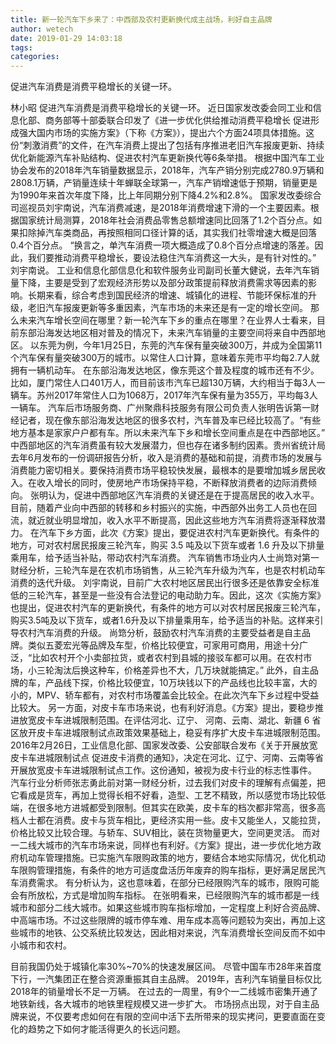 ```yaml
---
title: 新一轮汽车下乡来了：中西部及农村更新换代成主战场，利好自主品牌
author: wetech
date: 2019-01-29 14:03:18
tags: 
categories: 
---
```

促进汽车消费是消费平稳增长的关键一环。
<!-- more -->
林小昭
促进汽车消费是消费平稳增长的关键一环。
近日国家发改委会同工业和信息化部、商务部等十部委联合印发了《进一步优化供给推动消费平稳增长 促进形成强大国内市场的实施方案》（下称《方案》），提出六个方面24项具体措施。这份“刺激消费”的文件，在汽车消费上提出了包括有序推进老旧汽车报废更新、持续优化新能源汽车补贴结构、促进农村汽车更新换代等6条举措。
根据中国汽车工业协会发布的2018年汽车销量数据显示，2018年，汽车产销分别完成2780.9万辆和2808.1万辆，产销量连续十年蝉联全球第一，汽车产销增速低于预期，销量更是为1990年来首次年度下降，比上年同期分别下降4.2%和2.8%。
国家发改委综合司巡视员刘宇南说，汽车消费减速，是2018年消费增速下滑的一个主要因素。根据国家统计局测算，2018年社会消费品零售总额增速同比回落了1.2个百分点。如果扣除掉汽车类商品，再按照相同口径计算的话，其实我们社零增速大概是回落0.4个百分点。
“换言之，单汽车消费一项大概造成了0.8个百分点增速的落差。因此，我们要推动消费平稳增长，要设法稳住汽车消费这一大头，是有针对性的。” 刘宇南说。
工业和信息化部信息化和软件服务业司副司长董大健说，去年汽车销量下降，主要是受到了宏观经济形势以及部分政策提前释放消费需求等因素的影响。长期来看，综合考虑到国民经济的增速、城镇化的进程、节能环保标准的升级，老旧汽车报废更新等多重因素，汽车市场的未来还是有一定的增长空间。
那么未来汽车增长空间在哪里？新一轮汽车下乡的重点在哪里？在业界人士看来，目前东部沿海发达地区相对普及的情况下，未来汽车销量的主要空间将来自中西部地区。
以东莞为例，今年1月25日，东莞的汽车保有量突破300万，并成为全国第11个汽车保有量突破300万的城市。以常住人口计算，意味着东莞市平均每2.7人就拥有一辆机动车。
在东部沿海发达地区，像东莞这个普及程度的城市还有不少。比如，厦门常住人口401万人，而目前该市汽车已超130万辆，大约相当于每3人一辆车。苏州2017年常住人口为1068万，2017年汽车保有量为355万，平均每3人一辆车。
汽车后市场服务商、广州聚鼎科技服务有限公司负责人张明告诉第一财经记者，现在像东部沿海发达地区的很多农村，汽车普及率已经比较高了。“有些地方基本是家家户户都有车。所以未来汽车下乡和增长空间重点是在中西部地区。”
中西部地区的汽车消费虽有较大发展潜力，但也存在诸多制约因素。贵州省统计局去年6月发布的一份调研报告分析，收入是消费的基础和前提，消费市场的发展与消费能力密切相关。要保持消费市场平稳较快发展，最根本的是要增加城乡居民收入。在收入增长的同时，使房地产市场保持平稳，不断释放消费者的边际消费倾向。
张明认为，促进中西部地区汽车消费的关键还是在于提高居民的收入水平。目前，随着产业向中西部的转移和乡村振兴的实施，中西部外出务工人员也在回流，就近就业明显增加，收入水平不断提高，因此这些地方汽车消费将逐渐释放潜力。
在汽车下乡方面，此次《方案》提出，要促进农村汽车更新换代。有条件的地方，可对农村居民报废三轮汽车，购买 3.5 吨及以下货车或者 1.6 升及以下排量乘用车，给予适当补贴，带动农村汽车消费。
汽车销售市场业内人士尚筇对第一财经分析，三轮汽车是在农机市场销售，从三轮汽车升级为汽车，也是农村机动车消费的迭代升级。
刘宇南说，目前广大农村地区居民出行很多还是依靠安全标准低的三轮汽车，甚至是一些没有合法登记的电动助力车。因此，这次《实施方案》也提出，促进农村汽车的更新换代，有条件的地方可以对农村居民报废三轮汽车，购买3.5吨及以下货车，或者1.6升及以下排量乘用车，给予适当的补贴。这样来引导农村汽车消费的升级。
尚筇分析，鼓励农村汽车消费的主要受益者是自主品牌。类似五菱宏光等品牌及车型，价格比较便宜，可家用可商用，用途十分广泛，“比如农村开个小卖部拉货，或者农村到县城的接驳车都可以用。在农村市场，小三轮淘汰后换这种车，价格差异也不大，几万块就能搞定。”
此外，自主品牌的车，产品线下探，价格比较便宜，10万块钱以下的产品线也比较丰富，大的小的，MPV、轿车都有，对农村市场覆盖会比较全。在此次汽车下乡过程中受益比较大。
另一方面，对皮卡车市场来说，也有利好消息。《方案》提出，要稳步推进放宽皮卡车进城限制范围。在评估河北、辽宁、 河南、云南、湖北、新疆 6 省区放开皮卡车进城限制试点政策效果基础上，稳妥有序扩大皮卡车进城限制范围。
2016年2月26日，工业信息化部、国家发改委、公安部联合发布《关于开展放宽皮卡车进城限制试点 促进皮卡消费的通知》，决定在河北、辽宁、河南、云南等省开展放宽皮卡车进城限制试点工作。这份通知，被视为皮卡行业的标志性事件。
汽车行业分析师张志勇此前对第一财经分析，过去我们对皮卡的理解有点偏差，把它看成是货车，再加上觉得长相不好看，造型、工艺不精致，所以感觉市场比较低端，在很多地方进城都受到限制。但其实在欧美，皮卡车的档次都非常高，很多高档人士都在消费。皮卡与货车相比，更经济实用一些。皮卡又能坐人，又能拉货，价格比较又比较合理。与轿车、SUV相比，装在货物量更大，空间更灵活。
而对一二线大城市的汽车市场来说，同样也有利好。《方案》提出，进一步优化地方政府机动车管理措施。已实施汽车限购政策的地方，要结合本地实际情况，优化机动车限购管理措施，有条件的地方可适度盘活历年废弃的购车指标，更好满足居民汽车消费需求。
有分析认为，这也意味着，在部分已经限购汽车的城市，限购可能会有所放松，方式是增加购车指标。
在张明看来，已经限购汽车的城市都是一线城市和部分二线大城市。如果这些城市购车指标增加，一定程度上利好合资品牌、中高端市场。不过这些限牌的城市停车难、用车成本高等问题较为突出，再加上这些城市的地铁、公交系统比较发达，因此相对来说，汽车消费增长空间反而不如中小城市和农村。
 
 
目前我国仍处于城镇化率30%~70%的快速发展区间。
尽管中国车市28年来首度下行，一汽集团正在整合资源重振其自主品牌。
2019年，吉利汽车销量目标仅比2018年的销量增长不足一万辆。
在过去的一周里，有9个一二线城市密集开通了地铁新线，各大城市的地铁里程规模又进一步扩大。
市场拐点出现，对于自主品牌来说，不仅要考虑如何在有限的空间中活下去所带来的现实拷问，更要直面在变化的趋势之下如何才能活得更久的长远问题。
